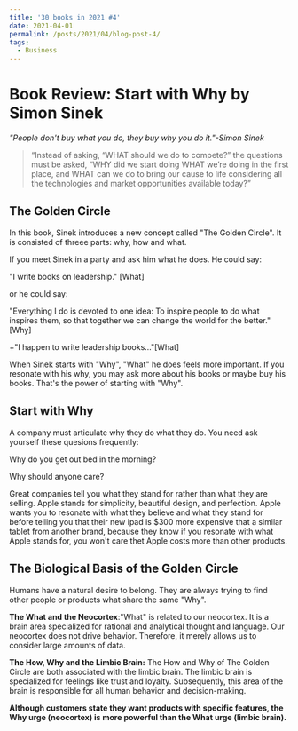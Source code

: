 ```yaml
---
title: '30 books in 2021 #4'
date: 2021-04-01
permalink: /posts/2021/04/blog-post-4/
tags:
  - Business
---
```

Book Review: Start with Why by Simon Sinek
======
*"People don't buy what you do, they buy why you do it."-Simon Sinek*

>  “Instead of asking, “WHAT should we do to compete?” the questions must be asked, “WHY did we start doing WHAT we’re doing in the first place, and WHAT can we do to bring our cause to life considering all the technologies and market opportunities available today?”


The Golden Circle
------
In this book, Sinek introduces a new concept called "The Golden Circle". It is consisted of threee parts: why, how and what.

If you meet Sinek in a party and ask him what he does.
He could say:

"I write books on leadership." [What]

or he could say:

"Everything I do is devoted to one idea: To inspire people to do what inspires them, so that together we can change the world for the better."[Why]

+"I happen to write leadership books..."[What]

When Sinek starts with "Why", "What" he does feels more important. If you resonate with his why, you may ask more about his books or maybe buy his books. That's the power of starting with "Why".

Start with Why
-------
A company must articulate why they do what they do. You need ask yourself these quesions frequently:

Why do you get out bed in the morning?

Why should anyone care?

Great companies tell you what they stand for rather than what they are selling. Apple stands for simplicity, beautiful design, and perfection. Apple wants you to resonate with what they believe and what they stand for before telling you that their new ipad is $300 more expensive that a similar tablet from another brand, because they know if you resonate with what Apple stands for, you won't care thet Apple costs more than other products.

The Biological Basis of the Golden Circle
-----

Humans have a natural desire to belong. They are always trying to find other people or products what share the same "Why".

**The What and the Neocortex**:"What" is related to our neocortex. It is a brain area specialized for rational and analytical thought and language. Our neocortex does not drive behavior. Therefore, it merely allows us to consider large amounts of data. 

**The How, Why and the Limbic Brain:** The How and Why of The Golden Circle are both associated with the limbic brain. The limbic brain is specialized for feelings like trust and loyalty. Subsequently, this area of the brain is responsible for all human behavior and decision-making. 

**Although customers state they want products with specific features, the Why urge (neocortex) is more powerful than the What urge (limbic brain).**


